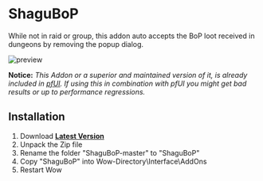# ShaguBoP

While not in raid or group, this addon auto accepts the BoP loot received in dungeons by removing the popup dialog.

![preview](https://raw.githubusercontent.com/shagu/ShaguAddons/master/_img/ShaguBoP/popup.jpg)

**Notice:**
*This Addon or a superior and maintained version of it, is already included in [pfUI](https://gitlab.com/shagu/pfUI). If using this in combination with pfUI you might get bad results or up to performance regressions.*

## Installation
1. Download **[Latest Version](https://gitlab.com/shagu/ShaguBoP/-/archive/master/ShaguBoP-master.zip)**
2. Unpack the Zip file
3. Rename the folder "ShaguBoP-master" to "ShaguBoP"
4. Copy "ShaguBoP" into Wow-Directory\Interface\AddOns
5. Restart Wow